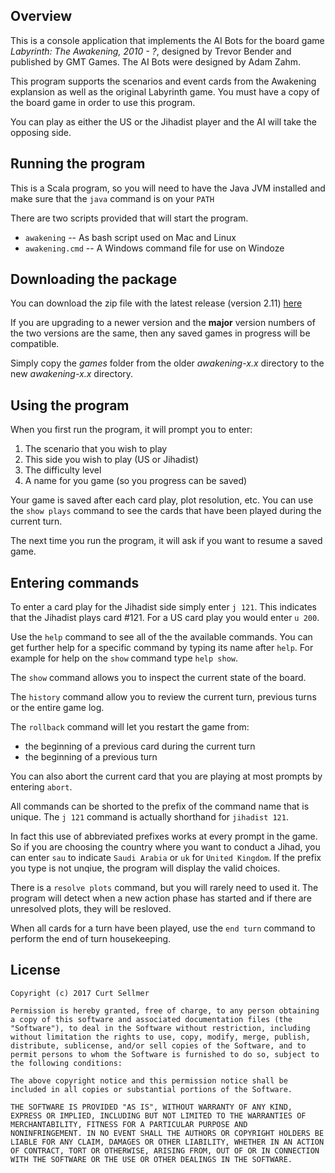 ## Overview
This is a console application that implements the AI Bots for the board game
*Labyrinth: The Awakening, 2010 - ?*, designed by Trevor Bender and published by GMT Games.
The AI Bots were designed by Adam Zahm.

This program supports the scenarios and event cards from the Awakening explansion as
well as the original Labyrinth game. You must have a copy of the board game in order 
to use this program.

You can play as either the US or the Jihadist player and the AI will take the opposing side.

## Running the program

This is a Scala program, so you will need to have the Java JVM installed and make sure that
the `java` command is on your `PATH`

There are two scripts provided that will start the program.

* `awakening` -- As bash script used on Mac and Linux
* `awakening.cmd` -- A Windows command file for use on Windoze

## Downloading the package

You can download the zip file with the latest release (version 2.11) [here][1]

If you are upgrading to a newer version and the **major** version numbers of the two versions
are the same, then any saved games in progress will be compatible.

Simply copy the *games* folder from the older *awakening-x.x* directory to the 
new *awakening-x.x* directory.


[1]: https://www.dropbox.com/s/hyuvdv8wrp5b2cn/awakening-2.11.zip?dl=0

## Using the program

When you first run the program, it will prompt you to enter:

1. The scenario that you wish to play
2. This side you wish to play (US or Jihadist)
3. The difficulty level
4. A name for you game (so you progress can be saved)

Your game is saved after each card play, plot resolution, etc.  You can use the 
`show plays` command to see the cards that have been played during the current turn.

The next time you run the program, it will ask if you want to resume a saved game.

## Entering commands
To enter a card play for the Jihadist side simply enter `j 121`.  This indicates that the
Jihadist plays card #121.  For a US card play you would enter `u 200`.

Use the `help` command to see all of the the available commands.  You can get further help for 
a specific command by typing its name after `help`. For example for help on the `show` 
command type `help show`.

The `show` command allows you to inspect the current state of the board.

The `history` command allow you to review the current turn, previous turns or the 
entire game log.

The `rollback` command will let you restart the game from:

* the beginning of a previous card during the current turn
* the beginning of a previous turn

You can also abort the current card that you are playing at most prompts by entering `abort`.


All commands can be shorted to the prefix of the command name that is unique.  The `j 121` 
command is actually shorthand for `jihadist 121`.

In fact this use of abbreviated prefixes works at every prompt in the game.  So if you are
choosing the country where you want to conduct a Jihad, you can enter `sau` to indicate 
`Saudi Arabia` or `uk` for `United Kingdom`.  If the prefix you type is not unqiue, the 
program will display the valid choices.

There is a `resolve plots` command, but you will rarely need to used it.  The program will
detect when a new action phase has started and if there are unresolved plots, they will be
resloved.

When all cards for a turn have been played, use the `end turn` command to perform the
end of turn housekeeping.

## License

    Copyright (c) 2017 Curt Sellmer
    
    Permission is hereby granted, free of charge, to any person obtaining
    a copy of this software and associated documentation files (the
    "Software"), to deal in the Software without restriction, including
    without limitation the rights to use, copy, modify, merge, publish,
    distribute, sublicense, and/or sell copies of the Software, and to
    permit persons to whom the Software is furnished to do so, subject to
    the following conditions:
    
    The above copyright notice and this permission notice shall be
    included in all copies or substantial portions of the Software.
    
    THE SOFTWARE IS PROVIDED "AS IS", WITHOUT WARRANTY OF ANY KIND,
    EXPRESS OR IMPLIED, INCLUDING BUT NOT LIMITED TO THE WARRANTIES OF
    MERCHANTABILITY, FITNESS FOR A PARTICULAR PURPOSE AND
    NONINFRINGEMENT. IN NO EVENT SHALL THE AUTHORS OR COPYRIGHT HOLDERS BE
    LIABLE FOR ANY CLAIM, DAMAGES OR OTHER LIABILITY, WHETHER IN AN ACTION
    OF CONTRACT, TORT OR OTHERWISE, ARISING FROM, OUT OF OR IN CONNECTION
    WITH THE SOFTWARE OR THE USE OR OTHER DEALINGS IN THE SOFTWARE.
